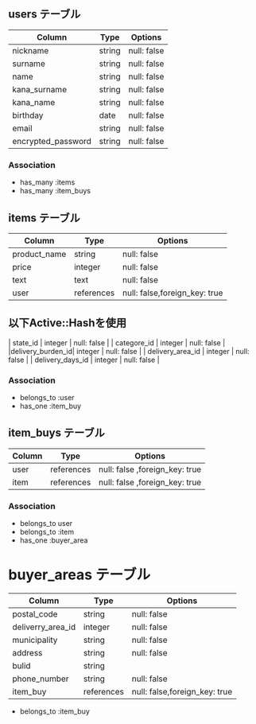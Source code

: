 
## users テーブル

| Column           | Type   | Options     |
| ---------------- | ------ | ----------- |
| nickname         | string | null: false |
| surname          | string | null: false |
| name             | string | null: false |
| kana_surname     | string | null: false |
| kana_name        | string | null: false |
| birthday         | date   | null: false |
| email            | string | null: false |
|encrypted_password| string | null: false |
### Association

- has_many :items
- has_many :item_buys

## items テーブル

| Column           | Type      | Options     |
| ---------------- | --------- | ----------- |
| product_name        | string    | null: false |
| price  　　　     | integer   | null: false |
| text　　　        | text      | null: false |
| user             |references | null: false,foreign_key: true |
 ## 以下Active::Hashを使用
| state_id         | integer   | null: false |
| categore_id      | integer   | null: false |
|delivery_burden_id| integer   | null: false |
| delivery_area_id | integer   | null: false |
| delivery_days_id | integer   | null: false |
### Association

- belongs_to :user
- has_one    :item_buy

## item_buys テーブル
 
| Column   | Type        |  Options    |
| -------- | ----------- | ------------|
| user     | references  | null: false ,foreign_key: true |
| item     | references  | null: false ,foreign_key: true |

### Association
- belongs_to user
- belongs_to :item
- has_one    :buyer_area

# buyer_areas テーブル
 
| Column          |Type      |  Options     |
| --------------- | -------- | ------------ |
| postal_code     | string   |  null: false |
|deliverry_area_id| integer  |  null: false |
| municipality    | string   |  null: false |
| address         | string   |  null: false |
| bulid           | string   |              |
| phone_number    | string   |  null: false |
| item_buy       |references|  null: false,foreign_key: true |

- belongs_to :item_buy
